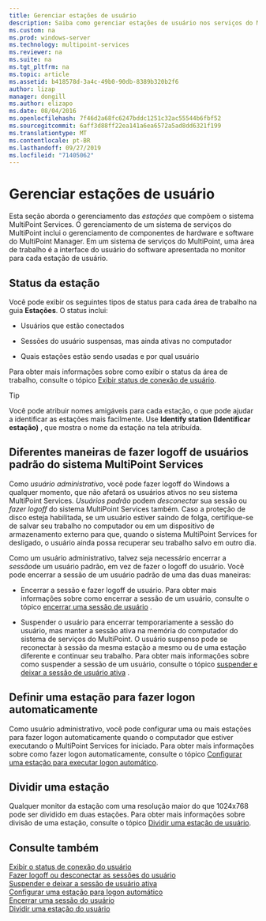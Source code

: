 ```yaml
---
title: Gerenciar estações de usuário
description: Saiba como gerenciar estações de usuário nos serviços do MultiPoint
ms.custom: na
ms.prod: windows-server
ms.technology: multipoint-services
ms.reviewer: na
ms.suite: na
ms.tgt_pltfrm: na
ms.topic: article
ms.assetid: b418578d-3a4c-49b0-90db-8389b320b2f6
author: lizap
manager: dongill
ms.author: elizapo
ms.date: 08/04/2016
ms.openlocfilehash: 7f46d2a68fc6247bddc1251c32ac55544b6fbf52
ms.sourcegitcommit: 6aff3d88ff22ea141a6ea6572a5ad8dd6321f199
ms.translationtype: MT
ms.contentlocale: pt-BR
ms.lasthandoff: 09/27/2019
ms.locfileid: "71405062"
---
```

# <a name="manage-user-stations"></a>Gerenciar estações de usuário
Esta seção aborda o gerenciamento das *estações* que compõem o sistema MultiPoint Services. O gerenciamento de um sistema de serviços do MultiPoint inclui o gerenciamento de componentes de hardware e software do MultiPoint Manager. Em um sistema de serviços do MultiPoint, uma área de trabalho é a interface do usuário do software apresentada no monitor para cada estação de usuário.  
  
## <a name="station-status"></a>Status da estação  
Você pode exibir os seguintes tipos de status para cada área de trabalho na guia **Estações**. O status inclui:  
  
-   Usuários que estão conectados  
  
-   Sessões do usuário suspensas, mas ainda ativas no computador  
  
-   Quais estações estão sendo usadas e por qual usuário  
  
Para obter mais informações sobre como exibir o status da área de trabalho, consulte o tópico [Exibir status de conexão de usuário](View-User-Connection-Status.md).  

>[!TIP] 
> Você pode atribuir nomes amigáveis para cada estação, o que pode ajudar a identificar as estações mais facilmente. Use **Identify station (Identificar estação)** , que mostra o nome da estação na tela atribuída.
  
## <a name="different-ways-to-log-standard-users-off-of-the-multipoint-services-system"></a>Diferentes maneiras de fazer logoff de usuários padrão do sistema MultiPoint Services  
Como *usuário administrativo*, você pode fazer logoff do Windows a qualquer momento, que não afetará os usuários ativos no seu sistema MultiPoint Services. *Usuários padrão* podem *desconectar* sua sessão ou *fazer logoff* do sistema MultiPoint Services também. Caso a proteção de disco esteja habilitada, se um usuário estiver saindo de folga, certifique-se de salvar seu trabalho no computador ou em um dispositivo de armazenamento externo para que, quando o sistema MultiPoint Services for desligado, o usuário ainda possa recuperar seu trabalho salvo em outro dia.  
  
Como um usuário administrativo, talvez seja necessário encerrar a *sessão*de um usuário padrão, em vez de fazer o logoff do usuário. Você pode encerrar a sessão de um usuário padrão de uma das duas maneiras:  
  
-   Encerrar a sessão e fazer logoff de usuário. Para obter mais informações sobre como encerrar a sessão de um usuário, consulte o tópico [encerrar uma sessão de usuário](End-a-User-Session.md) .  
  
-   Suspender o usuário para encerrar temporariamente a sessão do usuário, mas manter a sessão ativa na memória do computador do sistema de serviços do MultiPoint. O usuário suspenso pode se reconectar à sessão da mesma estação a mesmo ou de uma estação diferente e continuar seu trabalho. Para obter mais informações sobre como suspender a sessão de um usuário, consulte o tópico [suspender e deixar a sessão de usuário ativa](Suspend-and-Leave-User-Session-Active.md) .  
  
## <a name="set-a-station-to-automatically-log-on"></a>Definir uma estação para fazer logon automaticamente  
Como usuário administrativo, você pode configurar uma ou mais estações para fazer logon automaticamente quando o computador que estiver executando o MultiPoint Services for iniciado. Para obter mais informações sobre como fazer logon automaticamente, consulte o tópico [Configurar uma estação para executar logon automático](Set-up-a-Station-for-Automatic-Logon.md).  
  
## <a name="split-a-station"></a>Dividir uma estação  
Qualquer monitor da estação com uma resolução maior do que 1024x768 pode ser dividido em duas estações. Para obter mais informações sobre divisão de uma estação, consulte o tópico [Dividir uma estação de usuário](Split-a-User-Station.md).  
  
## <a name="see-also"></a>Consulte também  
[Exibir o status de conexão do usuário](View-User-Connection-Status.md)  
[Fazer logoff ou desconectar as sessões do usuário](Log-off-or-Disconnect-User-Sessions.md)  
[Suspender e deixar a sessão de usuário ativa](Suspend-and-Leave-User-Session-Active.md)  
[Configurar uma estação para logon automático](Set-up-a-Station-for-Automatic-Logon.md)  
[Encerrar uma sessão do usuário](End-a-User-Session.md)  
[Dividir uma estação do usuário](Split-a-User-Station.md)